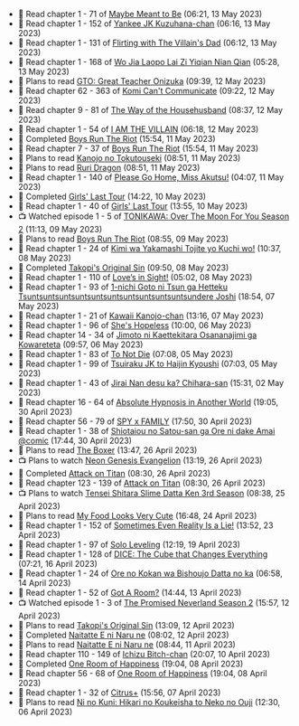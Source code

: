 <!-- ANILIST_ACTIVITY:start -->

-   📖 Read chapter 1 - 71 of [Maybe Meant to Be](https://anilist.co/manga/146139) (06:21, 13 May 2023)
-   📖 Read chapter 1 - 152 of [Yankee JK Kuzuhana-chan](https://anilist.co/manga/116822) (06:16, 13 May 2023)
-   📖 Read chapter 1 - 131 of [Flirting with The Villain's Dad](https://anilist.co/manga/117581) (06:12, 13 May 2023)
-   📖 Read chapter 1 - 168 of [Wo Jia Laopo Lai Zi Yiqian Nian Qian](https://anilist.co/manga/146267) (05:28, 13 May 2023)
-   📖 Plans to read [GTO: Great Teacher Onizuka](https://anilist.co/manga/30336) (09:39, 12 May 2023)
-   📖 Read chapter 62 - 363 of [Komi Can't Communicate](https://anilist.co/manga/97852) (09:22, 12 May 2023)
-   📖 Read chapter 9 - 81 of [The Way of the Househusband](https://anilist.co/manga/101233) (08:37, 12 May 2023)
-   📖 Read chapter 1 - 54 of [I AM THE VILLAIN](https://anilist.co/manga/145498) (06:18, 12 May 2023)
-   📖 Completed [Boys Run The Riot](https://anilist.co/manga/114972) (15:54, 11 May 2023)
-   📖 Read chapter 7 - 37 of [Boys Run The Riot](https://anilist.co/manga/114972) (15:54, 11 May 2023)
-   📖 Plans to read [Kanojo no Tokutouseki](https://anilist.co/manga/101791) (08:51, 11 May 2023)
-   📖 Plans to read [Ruri Dragon](https://anilist.co/manga/127750) (08:51, 11 May 2023)
-   📖 Read chapter 1 - 140 of [Please Go Home, Miss Akutsu!](https://anilist.co/manga/113501) (04:07, 11 May 2023)
-   📖 Completed [Girls' Last Tour](https://anilist.co/manga/85412) (14:22, 10 May 2023)
-   📖 Read chapter 1 - 40 of [Girls' Last Tour](https://anilist.co/manga/85412) (13:55, 10 May 2023)
-   📺 Watched episode 1 - 5 of [TONIKAWA: Over The Moon For You Season 2](https://anilist.co/anime/141208) (11:13, 09 May 2023)
-   📖 Plans to read [Boys Run The Riot](https://anilist.co/manga/114972) (08:55, 09 May 2023)
-   📖 Read chapter 1 - 24 of [Kimi wa Yakamashi Tojite yo Kuchi wo!](https://anilist.co/manga/149337) (10:37, 08 May 2023)
-   📖 Completed [Takopi's Original Sin](https://anilist.co/manga/142568) (09:50, 08 May 2023)
-   📖 Read chapter 1 - 110 of [Love’s in Sight!](https://anilist.co/manga/107445) (05:02, 08 May 2023)
-   📖 Read chapter 1 - 93 of [1-nichi Goto ni Tsun ga Hetteku Tsuntsuntsuntsuntsuntsuntsuntsuntsuntsuntsundere Joshi](https://anilist.co/manga/152855) (18:54, 07 May 2023)
-   📖 Read chapter 1 - 21 of [Kawaii Kanojo-chan](https://anilist.co/manga/144155) (13:16, 07 May 2023)
-   📖 Read chapter 1 - 96 of [She's Hopeless](https://anilist.co/manga/126944) (10:00, 06 May 2023)
-   📖 Read chapter 14 - 34 of [Jimoto ni Kaettekitara Osananajimi ga Kowareteta](https://anilist.co/manga/150890) (09:57, 06 May 2023)
-   📖 Read chapter 1 - 83 of [To Not Die](https://anilist.co/manga/136099) (07:08, 05 May 2023)
-   📖 Read chapter 1 - 99 of [Tsuiraku JK to Haijin Kyoushi](https://anilist.co/manga/99737) (07:03, 05 May 2023)
-   📖 Read chapter 1 - 43 of [Jirai Nan desu ka? Chihara-san](https://anilist.co/manga/137714) (15:31, 02 May 2023)
-   📖 Read chapter 16 - 64 of [Absolute Hypnosis in Another World](https://anilist.co/manga/145575) (19:05, 30 April 2023)
-   📖 Read chapter 56 - 79 of [SPY x FAMILY](https://anilist.co/manga/108556) (17:50, 30 April 2023)
-   📖 Read chapter 1 - 38 of [Shiotaiou no Satou-san ga Ore ni dake Amai @comic](https://anilist.co/manga/123130) (17:44, 30 April 2023)
-   📖 Plans to read [The Boxer](https://anilist.co/manga/119174) (13:47, 26 April 2023)
-   📺 Plans to watch [Neon Genesis Evangelion](https://anilist.co/anime/30) (13:19, 26 April 2023)
-   📖 Completed [Attack on Titan](https://anilist.co/manga/53390) (08:30, 26 April 2023)
-   📖 Read chapter 123 - 139 of [Attack on Titan](https://anilist.co/manga/53390) (08:30, 26 April 2023)
-   📺 Plans to watch [Tensei Shitara Slime Datta Ken 3rd Season](https://anilist.co/anime/156822) (08:38, 25 April 2023)
-   📖 Plans to read [My Food Looks Very Cute](https://anilist.co/manga/129345) (16:48, 24 April 2023)
-   📖 Read chapter 1 - 152 of [Sometimes Even Reality Is a Lie!](https://anilist.co/manga/113076) (13:52, 23 April 2023)
-   📖 Read chapter 1 - 97 of [Solo Leveling](https://anilist.co/manga/105398) (12:19, 19 April 2023)
-   📖 Read chapter 1 - 128 of [DICE: The Cube that Changes Everything](https://anilist.co/manga/85208) (07:21, 16 April 2023)
-   📖 Read chapter 1 - 24 of [Ore no Kokan wa Bishoujo Datta no ka](https://anilist.co/manga/147902) (06:58, 14 April 2023)
-   📖 Read chapter 1 - 52 of [Got A Room?](https://anilist.co/manga/129808) (14:44, 13 April 2023)
-   📺 Watched episode 1 - 3 of [The Promised Neverland Season 2](https://anilist.co/anime/108725) (15:57, 12 April 2023)
-   📖 Plans to read [Takopi's Original Sin](https://anilist.co/manga/142568) (13:09, 12 April 2023)
-   📖 Completed [Naitatte E ni Naru ne](https://anilist.co/manga/115347) (08:02, 12 April 2023)
-   📖 Plans to read [Naitatte E ni Naru ne](https://anilist.co/manga/115347) (08:44, 11 April 2023)
-   📖 Read chapter 110 - 149 of [Ichizu Bitch-chan](https://anilist.co/manga/119121) (20:07, 10 April 2023)
-   📖 Completed [One Room of Happiness](https://anilist.co/manga/100557) (19:04, 08 April 2023)
-   📖 Read chapter 56 - 68 of [One Room of Happiness](https://anilist.co/manga/100557) (19:04, 08 April 2023)
-   📖 Read chapter 1 - 32 of [Citrus+](https://anilist.co/manga/103884) (15:56, 07 April 2023)
-   📖 Plans to read [Ni no Kuni: Hikari no Koukeisha to Neko no Ouji](https://anilist.co/manga/118300) (12:30, 06 April 2023)

<!-- ANILIST_ACTIVITY:end -->

